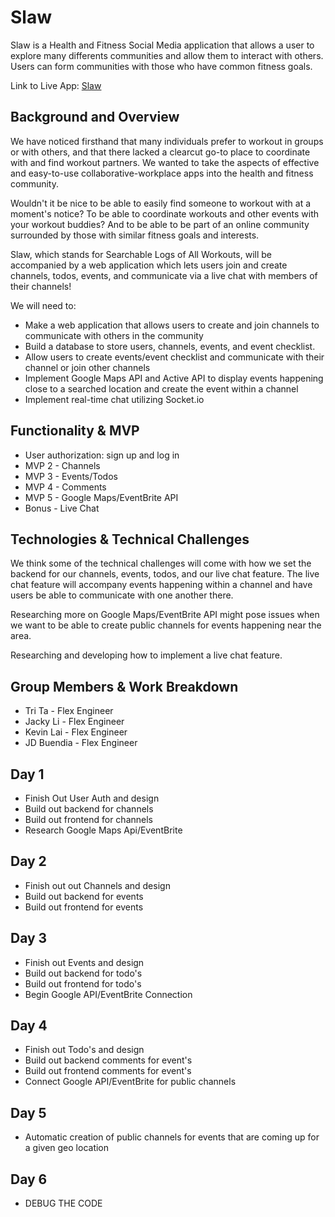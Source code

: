 # Slaw

Slaw is a Health and Fitness Social Media application that allows a user to explore many differents communities and allow them to interact with others. Users can form communities with those who have common fitness goals.

Link to Live App: [Slaw](https://slaw-app.herokuapp.com/)

## Background and Overview

We have noticed firsthand that many individuals prefer to workout in groups or with others, and that there lacked a clearcut go-to place to coordinate with and find workout partners. We wanted to take the aspects of effective and easy-to-use collaborative-workplace apps into the health and fitness community.

Wouldn't it be nice to be able to easily find someone to workout with at a moment's notice? To be able to coordinate workouts and other events with your workout buddies? And to be able to be part of an online community surrounded by those with similar fitness goals and interests.

Slaw, which stands for Searchable Logs of All Workouts, will be accompanied by a web application which lets users join and create channels, todos, events, and communicate via a live chat with members of their channels!

We will need to:
* Make a web application that allows users to create and join channels to communicate with others in the community
* Build a database to store users, channels, events, and event checklist.
* Allow users to create events/event checklist and communicate with their channel or join other channels
* Implement Google Maps API and Active API to display events happening close to a searched location and create the event within a channel 
* Implement real-time chat utilizing Socket.io

## Functionality & MVP

* User authorization: sign up and log in
* MVP 2 - Channels
* MVP 3 - Events/Todos
* MVP 4 - Comments
* MVP 5 - Google Maps/EventBrite API
* Bonus - Live Chat

## Technologies & Technical Challenges

We think some of the technical challenges will come with how we set the backend for our channels, events, todos, and our live chat feature. The live chat feature will accompany events happening within a channel and have users be able to communicate with one another there.

Researching more on Google Maps/EventBrite API might pose issues when we want to be able to create public channels for events happening near the area.

Researching and developing how to implement a live chat feature.

## Group Members & Work Breakdown
* Tri Ta - Flex Engineer
* Jacky Li - Flex Engineer
* Kevin Lai - Flex Engineer
* JD Buendia - Flex Engineer

## Day 1

* Finish Out User Auth and design
* Build out backend for channels
* Build out frontend for channels
* Research Google Maps Api/EventBrite

## Day 2

* Finish out out Channels and design
* Build out backend for events
* Build out frontend for events 

## Day 3

* Finish out Events and design
* Build out backend for todo's
* Build out frontend for todo's
* Begin Google API/EventBrite Connection

## Day 4

* Finish out Todo's and design
* Build out backend comments for event's
* Build out frontend comments for event's
* Connect Google API/EventBrite for public channels

## Day 5

* Automatic creation of public channels for events that are coming up for a given geo location

## Day 6

* DEBUG THE CODE 
